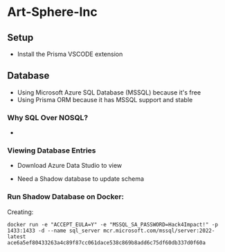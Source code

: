 # Art-Sphere-Inc

## Setup
* Install the Prisma VSCODE extension

## Database
* Using Microsoft Azure SQL Database (MSSQL) because it's free
* Using Prisma ORM because it has MSSQL support and stable

### Why SQL Over NOSQL?
* 

### Viewing Database Entries
* Download Azure Data Studio to view

* Need a Shadow database to update schema
### Run Shadow Database on Docker:
Creating:

```
docker run -e "ACCEPT_EULA=Y" -e "MSSQL_SA_PASSWORD=Hack4Impact!" -p 1433:1433 -d --name sql_server mcr.microsoft.com/mssql/server:2022-latest
ace6a5ef80433263a4c89f87cc061dace538c869b8add6c75df60db337d0f60a
``` 

